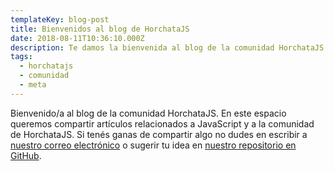 ```yaml
---
templateKey: blog-post
title: Bienvenidos al blog de HorchataJS
date: 2018-08-11T10:36:10.000Z
description: Te damos la bienvenida al blog de la comunidad HorchataJS.
tags:
  - horchatajs
  - comunidad
  - meta
---
```


Bienvenido/a al blog de la comunidad HorchataJS. En este espacio queremos compartir artículos relacionados a JavaScript y a la comunidad de HorchataJS.
Si tenés ganas de compartir algo no dudes en escribir a [nuestro correo electrónico](mailto:horchatajs@gmail.com) o sugerir tu idea en [nuestro repositorio en GitHub](https://github.com/horchatajs/website/issues).
